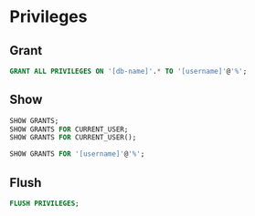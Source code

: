 # Privileges

## Grant

```sql
GRANT ALL PRIVILEGES ON '[db-name]'.* TO '[username]'@'%';
```

## Show

```sql
SHOW GRANTS;
SHOW GRANTS FOR CURRENT_USER;
SHOW GRANTS FOR CURRENT_USER();
```

```sql
SHOW GRANTS FOR '[username]'@'%';
```

## Flush

```sql
FLUSH PRIVILEGES;
```

